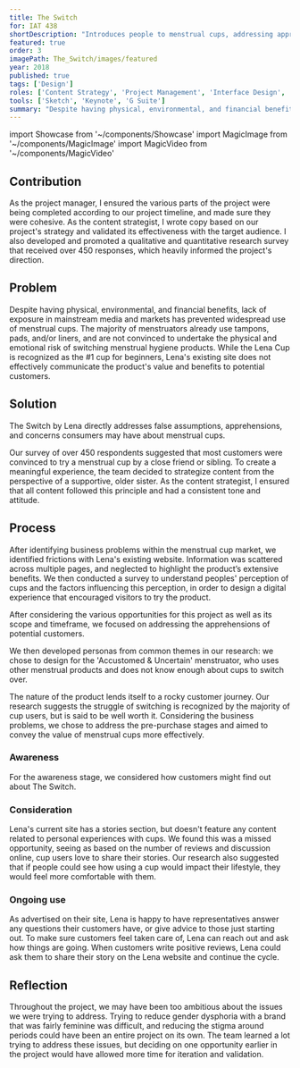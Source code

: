 ```yaml
---
title: The Switch
for: IAT 438
shortDescription: "Introduces people to menstrual cups, addressing apprehensions and increasing customer confidence"
featured: true
order: 3
imagePath: The_Switch/images/featured
year: 2018
published: true
tags: ['Design']
roles: ['Content Strategy', 'Project Management', 'Interface Design', 'User Research']
tools: ['Sketch', 'Keynote', 'G Suite']
summary: "Despite having physical, environmental, and financial benefits, lack of exposure in mainstream media and markets has prevented the widespread use of menstrual cups. The Switch is a digital experience designed for <a href='https://lenacup.com/' target='_blank'>Lena's website</a> that aims to help guide potential customers through making 'the switch' from traditional menstrual products to the Lena cup."
---
```


import Showcase from '~/components/Showcase'
import MagicImage from '~/components/MagicImage'
import MagicVideo from '~/components/MagicVideo'

## Contribution
As the project manager, I ensured the various parts of the project were being completed according to our project timeline, and made sure they were cohesive. As the content strategist, I wrote copy based on our project's strategy and validated its effectiveness with the target audience. I also developed and promoted a qualitative and quantitative research survey that received over 450 responses, which heavily informed the project's direction.

<Showcase
  path="The_Switch/videos/walkthrough"
  type="video"
  source="cloudinary"
  content="The Switch is comprised of five steps which answer major questions about menstrual cups, to reduce frictions within the customer journey. Content above the fold is concise to ease visitors in, with further details provided below."
/>

## Problem
Despite having physical, environmental, and financial benefits, lack of exposure in mainstream media and markets has prevented widespread use of menstrual cups. The majority of menstruators already use tampons, pads, and/or liners, and are not convinced to undertake the physical and emotional risk of switching menstrual hygiene products. While the Lena Cup is recognized as the #1 cup for beginners, Lena's existing site does not effectively communicate the product's value and benefits to potential customers.

<MagicVideo source="vimeo" path="301757528" />

## Solution
The Switch by Lena directly addresses false assumptions, apprehensions, and concerns consumers may have about menstrual cups.

<Showcase
  path="The_Switch/videos/landing"
  type="video"
  source="cloudinary"
  content="Leveraging the brand's #1 status and encouraging visitor engagement, The Switch acts as a hero element on Lena's landing page to capture newcomers. Lena's existing home page content remains below."
/>

<Showcase
  path="The_Switch/videos/walkthrough"
  type="video"
  source="cloudinary"
  content="The Switch aims to efficiently and clearly answer potential customers’ questions."
/>

<Showcase
  path="The_Switch/videos/secondary"
  type="video"
  source="cloudinary"
  content="Each step of the onboarding has secondary information associated with it to answer follow-up questions."
/>

Our survey of over 450 respondents suggested that most customers were convinced to try a menstrual cup by a close friend or sibling. To create a meaningful experience, the team decided to strategize content from the perspective of a supportive, older sister. As the content strategist, I ensured that all content followed this principle and had a consistent tone and attitude.

<MagicVideo source="vimeo" path="301758677" />

## Process
After identifying business problems within the menstrual cup market, we identified frictions with Lena's existing website. Information was scattered across multiple pages, and neglected to highlight the product’s extensive benefits. We then conducted a survey to understand peoples' perception of cups and the factors influencing this perception, in order to design a digital experience that encouraged visitors to try the product.

<Showcase
  path="The_Switch/images/product_apprehension"
  type="image"
  source="cloudinary"
  content="Business Problem A: Product Apprehension"
/>

<Showcase
  path="The_Switch/images/established_habits"
  type="image"
  source="cloudinary"
  content="Business Problem B: Established Habits"
/>

After considering the various opportunities for this project as well as its scope and timeframe, we focused on addressing the apprehensions of potential customers.

<Showcase
  path="The_Switch/images/opportunity"
  type="image"
  source="cloudinary"
  content="The opportunity: address apprehensions for those who have not used a menstrual cup before"
/>

We then developed personas from common themes in our research: we chose to design for the 'Accustomed & Uncertain' menstruator, who uses other menstrual products and does not know enough about cups to switch over.

<Showcase
  path="The_Switch/images/persona"
  type="image"
  source="cloudinary"
  content="One of the personas derived from our research: accustomed & uncertain"
/>

The nature of the product lends itself to a rocky customer journey. Our research suggests the struggle of switching is recognized by the majority of cup users, but is said to be well worth it. Considering the business problems, we chose to address the pre-purchase stages and aimed to convey the value of menstrual cups more effectively.

<Showcase
  path="The_Switch/images/customer_journey"
  type="image"
  source="cloudinary"
  content="The customer journey map of someone purchasing a Lena Cup"
/>

### Awareness
For the awareness stage, we considered how customers might find out about The Switch.

<Showcase
  path="The_Switch/videos/instagram"
  type="video"
  orientation="media-left"
  source="cloudinary"
  content="Because Lena is an online brand, social media is a seamless touchpoint. Instagram ads capture mobile customers, as well as promote Lena's presence."
/>

<Showcase
  path="The_Switch/videos/facebook"
  type="video"
  source="cloudinary"
  content="Facebook ads capture desktop users and promote Lena’s page."
/>

<Showcase
  path="The_Switch/videos/purchase"
  type="video"
  source="cloudinary"
  content="The final step of the onboarding emphasizes Lena's customer satisfaction policy and reminds visitors that they can return their cup for a full refund."
/>

### Consideration
Lena's current site has a stories section, but doesn't feature any content related to personal experiences with cups. We found this was a missed opportunity, seeing as based on the number of reviews and discussion online, cup users love to share their stories. Our research also suggested that if people could see how using a cup would impact their lifestyle, they would feel more comfortable with them.

<Showcase
  path="The_Switch/images/stories"
  type="image"
  source="cloudinary"
  content="Using personal stories on the Lena website could help give potential customers the confidence to try a Lena cup."
/>

### Ongoing use
As advertised on their site, Lena is happy to have representatives answer any questions their customers have, or give advice to those just starting out. To make sure customers feel taken care of, Lena can reach out and ask how things are going. When customers write positive reviews, Lena could ask them to share their story on the Lena website and continue the cycle.

<Showcase
  path="The_Switch/images/email"
  type="image"
  source="cloudinary"
  content="Lena can leverage the enthusiasm of happy customers to increase adoption of menstrual cups while making customers feel like part of a community."
/>

## Reflection

Throughout the project, we may have been too ambitious about the issues we were trying to address. Trying to reduce gender dysphoria with a brand that was fairly feminine was difficult, and reducing the stigma around periods could have been an entire project on its own. The team learned a lot trying to address these issues, but deciding on one opportunity earlier in the project would have allowed more time for iteration and validation.
